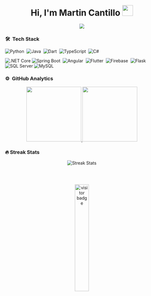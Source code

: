 <h1 align="center">Hi, I'm Martin Cantillo <img src="https://media.giphy.com/media/TEnXkcsHrP4YedChhA/giphy.gif" width="35"></h1>

<p align="center">
  <a href="https://github.com/DenverCoder1/readme-typing-svg"><img src="https://readme-typing-svg.herokuapp.com?lines=Software+Developer;.NET+Developer;Mobile%20|%20Frontend%20|%20Backend;%20Coding%20|%20Self-taught%20|%20Engineering%20|%20Design&center=true&width=507&height=50"></a>
</p>

### 🛠 &nbsp;Tech Stack
![Python](https://img.shields.io/badge/Python-3776AB?style=flat&logo=python&logoColor=white)&nbsp;
![Java](https://img.shields.io/badge/Java-ED8B00?style=flat&logo=java&logoColor=white)&nbsp;
![Dart](https://img.shields.io/badge/Dart-175C2?style=flat&logo=dart&logoColor=white)&nbsp;
![TypeScript](https://img.shields.io/badge/TypeScript-3178C6?style=flat&logo=typescript&logoColor=white)&nbsp;
![C#](https://img.shields.io/badge/C%23-239120?style=flat&logo=c-sharp&logoColor=white)&nbsp;

![.NET Core](https://img.shields.io/badge/.NET_Core-512BD4?style=flat&logo=.net&logoColor=white)
![Spring Boot](https://img.shields.io/badge/Spring_Boot-6DB33F?style=flat&logo=spring&logoColor=white)&nbsp;
![Angular](https://img.shields.io/badge/Angular-DD0031?style=flat&logo=angular&logoColor=white)&nbsp;
![Flutter](https://img.shields.io/badge/Flutter-02569B?style=flat&logo=flutter&logoColor=white)&nbsp;
![Firebase](https://img.shields.io/badge/Firebase-FFCA28?style=flat&logo=firebase&logoColor=black)&nbsp;
![Flask](https://img.shields.io/badge/Flask-000000?style=flat&logo=flask&logoColor=white)&nbsp;
![SQL Server](https://img.shields.io/badge/SQL%20Server-CC2927?style=flat&logo=microsoft-sql-server&logoColor=white)
![MySQL](https://img.shields.io/badge/MySQL-4479A1?style=flat&logo=mysql&logoColor=white)&nbsp;

### ⚙️ &nbsp;GitHub Analytics
<p align="center">
  <a href="https://github.com/MartinCantillo">
    <img height="180em" src="https://github-readme-stats-eight-theta.vercel.app/api?username=MartinCantillo&show_icons=true&theme=algolia&include_all_commits=true&count_private=true"/>
    <img height="180em" src="https://github-readme-stats-eight-theta.vercel.app/api/top-langs/?username=MartinCantillo&layout=compact&langs_count=12&theme=algolia&include_all_commits=true&count_private=true"/>
  </a>
</p>

### 🔥 Streak Stats
<p align="center">
  <img src="https://github-readme-streak-stats.herokuapp.com/?user=MartinCantillo&theme=tokyonight" alt="Streak Stats" />
</p>

<br>
<br>

<p align="center"><img src="https://profile-counter.glitch.me/%7BMartinCantillo%7D/count.svg" alt="visitor badge" width="30%"></p>
